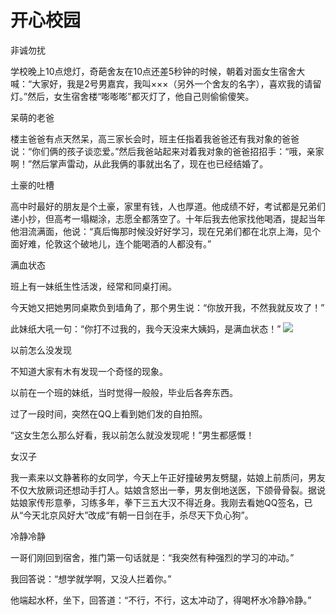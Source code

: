 # 开心校园

非诚勿扰 

学校晚上10点熄灯，奇葩舍友在10点还差5秒钟的时候，朝着对面女生宿舍大喊：“大家好，我是2号男嘉宾，我叫×××（另外一个舍友的名字），喜欢我的请留灯。”然后，女生宿舍楼“嘭嘭嘭”都灭灯了，他自己则偷偷傻笑。 

呆萌的老爸 

楼主爸爸有点天然呆，高三家长会时，班主任指着我爸爸还有我对象的爸爸说：“你们俩的孩子谈恋爱。”然后我爸站起来对着我对象的爸爸招招手：“哦，亲家啊！”然后掌声雷动，从此我俩的事就出名了，现在也已经结婚了。 

土豪的吐槽 

高中时最好的朋友是个土豪，家里有钱，人也厚道。他成绩不好，考试都是兄弟们递小抄，但高考一塌糊涂，志愿全都落空了。十年后我去他家找他喝酒，提起当年他泪流满面，他说：“真后悔那时候没好好学习，现在兄弟们都在北京上海，见个面好难，伦敦这个破地儿，连个能喝酒的人都没有。” 

满血状态 

班上有一妹纸生性活泼，经常和同桌打闹。 

今天她又把她男同桌欺负到墙角了，那个男生说：“你放开我，不然我就反攻了！” 

此妹纸大吼一句：“你打不过我的，我今天没来大姨妈，是满血状态！” ![](http://www.yilinzazhi.com/images/yili/yili201408/yili20140828-1-l.jpg)

以前怎么没发现 

不知道大家有木有发现一个奇怪的现象。 

以前在一个班的妹纸，当时觉得一般般，毕业后各奔东西。 

过了一段时间，突然在QQ上看到她们发的自拍照。 

“这女生怎么那么好看，我以前怎么就没发现呢！”男生都感慨！ 

女汉子 

我一素来以文静著称的女同学，今天上午正好撞破男友劈腿，姑娘上前质问，男友不仅大放厥词还想动手打人。姑娘含怒出一拳，男友倒地送医，下颌骨骨裂。据说姑娘家传形意拳，习练多年，拳下三五大汉不得近身。我刚去看她QQ签名，已从“今天北京风好大”改成“有朝一日剑在手，杀尽天下负心狗”。 

冷静冷静 

一哥们刚回到宿舍，推门第一句话就是：“我突然有种强烈的学习的冲动。” 

我回答说：“想学就学啊，又没人拦着你。” 

他端起水杯，坐下，回答道：“不行，不行，这太冲动了，得喝杯水冷静冷静。”